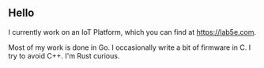 ## Hello

I currently work on an IoT Platform, which you can find at <https://lab5e.com>. 

Most of my work is done in Go.  I occasionally write a bit of firmware in C.  I try to avoid C++. I'm Rust curious.
